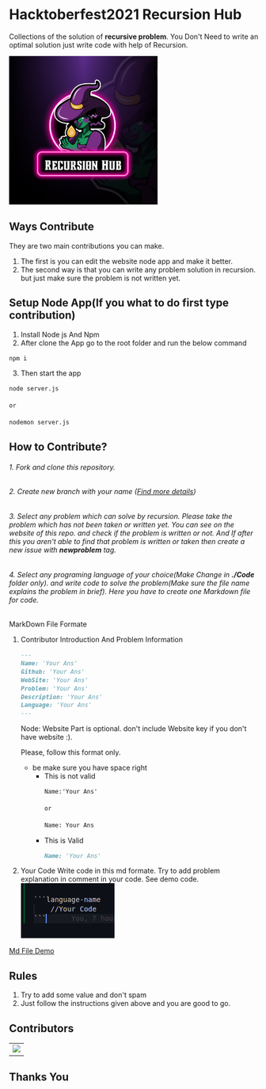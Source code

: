 # Hacktoberfest2021 Recursion Hub

Collections of the solution of  **recursive problem**. You Don't Need to write an optimal solution just write code with help of Recursion.

<img src="./static/Hacktoberfest2021.png" width=300 height=300 style="margin:0 auto;" alt="none">

## Ways Contribute

They are two main contributions you can make. 
1. The first is you can edit the website node app and make it better.  
2. The second way is that you can write any problem solution in recursion. but just make sure the problem is not written yet.


## Setup Node App(If you what to do first type contribution)

1. Install Node js And Npm
2. After clone the App go to the root folder and run the below command
```bash
npm i
```
3. Then start the app
```bash
node server.js

or 

nodemon server.js
```

## How to Contribute?

###### 1. Fork and clone this repository.

###### 2. Create new branch with your name ([Find more details](https://github.com/firstcontributions/first-contributions))

###### 3. Select any problem which can solve by recursion. Please take the problem which has not been taken or written yet. You can see on the website of this repo. and check if the problem is written or not. And If after this you aren't able to find that problem is written or taken then create a new issue with **newproblem** tag.

###### 4. Select any programing language of your choice(Make Change in ***./Code*** folder only). and write code to solve the problem(Make sure the file name explains the problem in brief). Here you have to create one Markdown file for code.
MarkDown File Formate
1. Contributor Introduction And Problem Information
    ```md
    ---
    Name: 'Your Ans'  
    Github: 'Your Ans'  
    WebSite: 'Your Ans'  
    Problem: 'Your Ans'  
    Description: 'Your Ans'  
    Language: 'Your Ans' 
    ---
    ```
    Node: Website Part is optional. don't include Website key if you don't have website :).

    Please, follow this format only.

    * be make sure you have space right
        * This is not valid
            ```md
            Name:'Your Ans'

            or 

            Name: Your Ans   
            ```
       * This is Valid
            ```md
            Name: 'Your Ans'  
            ```
2. Your Code
    Write code in this md formate. Try to add problem explanation in comment in your code. See demo code.
    <br>
    <img src="/static/code.png">


[Md File Demo](./Code/FibonacciNumber.md)


## Rules

1. Try to add some value and don't spam
2. Just follow the instructions given above and you are good to go.

## Contributors
<table>
  <tr>
    <td>
      <a href="https://github.com/zeel-codder/Recursion-Hub/graphs/contributors">
        <img src="https://contrib.rocks/image?repo=zeel-codder/Recursion-Hub" />
      </a>
     </td>
  </tr>
</table>

## Thanks You
